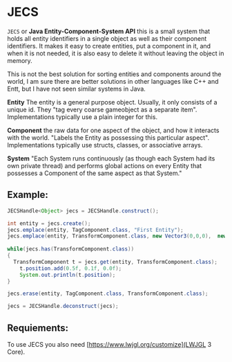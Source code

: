 # JECS

<code>JECS</code> or <b>Java Entity-Component-System API</b> this is a small system that holds all entity identifiers in a single object 
as well as their component identifiers. It makes it easy to create entities, put a component in it, and when it is not needed, it is also
easy to delete it without leaving the object in memory.
<p>
This is not the best solution for sorting entities and components around the world, I am  sure there are better solutions in other languages
like C++ and Entt, but I have not seen similar systems in Java.
<p>
<b>Entity</b> The entity is a general purpose object. Usually, it only consists of a unique id. They "tag every coarse gameobject as a 
separate item". Implementations typically use a plain integer for this. <p>
<b>Component</b> the raw data for one aspect of the object, and how it interacts with the world. "Labels the Entity as possessing this 
particular aspect". Implementations typically use structs, classes, or associative arrays. <p>
<b>System</b> "Each System runs continuously (as though each System had its own private thread) and performs global actions on every 
Entity that possesses a Component of the same aspect as that System."

## Example: 
```java
JECSHandle<Object> jecs = JECSHandle.construct();

int entity = jecs.create(); 
jecs.emplace(entity, TagComponent.class, "First Entity"); 
jecs.emplace(entity, TransformComponent.class, new Vector3(0,0,0),  new Vector3(0,0,0), new Vector3(1,1,1)); 
	
while(jecs.has(TransformComponent.class)) 
{
  TransformComponent t = jecs.get(entity, TransformComponent.class);
	t.position.add(0.5f, 0.1f, 0.0f);
	System.out.println(t.position);
}

jecs.erase(entity, TagComponent.class, TransformComponent.class);

jecs = JECSHandle.deconstruct(jecs);
```

## Requiements:
To use JECS you also need [https://www.lwjgl.org/customize](LWJGL 3 Core).
